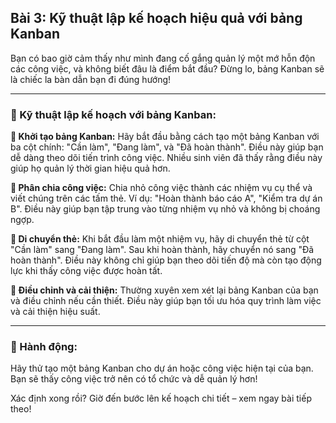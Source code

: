 ## Bài 3: Kỹ thuật lập kế hoạch hiệu quả với bảng Kanban

Bạn có bao giờ cảm thấy như mình đang cố gắng quản lý một mớ hỗn độn các công việc, và không biết đâu là điểm bắt đầu? Đừng lo, bảng Kanban sẽ là chiếc la bàn dẫn bạn đi đúng hướng!

---

### 📌 Kỹ thuật lập kế hoạch với bảng Kanban:

**🔹 Khởi tạo bảng Kanban:**
Hãy bắt đầu bằng cách tạo một bảng Kanban với ba cột chính: "Cần làm", "Đang làm", và "Đã hoàn thành". Điều này giúp bạn dễ dàng theo dõi tiến trình công việc. Nhiều sinh viên đã thấy rằng điều này giúp họ quản lý thời gian hiệu quả hơn.

**🔹 Phân chia công việc:**
Chia nhỏ công việc thành các nhiệm vụ cụ thể và viết chúng trên các tấm thẻ. Ví dụ: "Hoàn thành báo cáo A", "Kiểm tra dự án B". Điều này giúp bạn tập trung vào từng nhiệm vụ nhỏ và không bị choáng ngợp.

**🔹 Di chuyển thẻ:**
Khi bắt đầu làm một nhiệm vụ, hãy di chuyển thẻ từ cột "Cần làm" sang "Đang làm". Sau khi hoàn thành, hãy chuyển nó sang "Đã hoàn thành". Điều này không chỉ giúp bạn theo dõi tiến độ mà còn tạo động lực khi thấy công việc được hoàn tất.

**🔹 Điều chỉnh và cải thiện:**
Thường xuyên xem xét lại bảng Kanban của bạn và điều chỉnh nếu cần thiết. Điều này giúp bạn tối ưu hóa quy trình làm việc và cải thiện hiệu suất.

---

### 🚀 Hành động:

Hãy thử tạo một bảng Kanban cho dự án hoặc công việc hiện tại của bạn. Bạn sẽ thấy công việc trở nên có tổ chức và dễ quản lý hơn!

Xác định xong rồi? Giờ đến bước lên kế hoạch chi tiết – xem ngay bài tiếp theo!